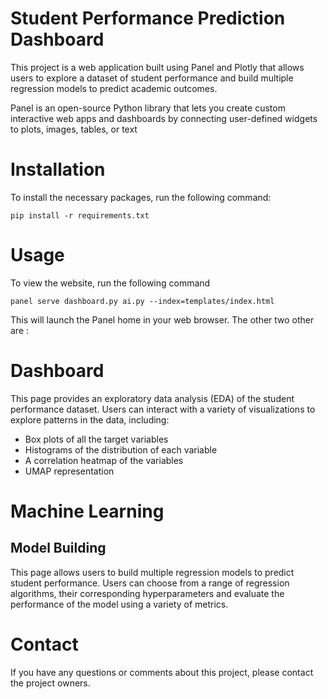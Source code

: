 # Student Performance Prediction Dashboard

This project is a web application built using Panel and Plotly that allows users to explore a dataset of student performance and build multiple regression models to predict academic outcomes.

Panel is an open-source Python library that lets you create custom interactive web apps and dashboards by connecting user-defined widgets to plots, images, tables, or text
# Installation

To install the necessary packages, run the following command:
```
pip install -r requirements.txt
```  
# Usage

To view the website, run the following command
```
panel serve dashboard.py ai.py --index=templates/index.html
```  
This will launch the Panel home in your web browser. The other two other are :

# Dashboard

This page provides an exploratory data analysis (EDA) of the student performance dataset. Users can interact with a variety of visualizations to explore patterns in the data, including:

- Box plots of all the target variables
- Histograms of the distribution of each variable
- A correlation heatmap of the variables
- UMAP representation

# Machine Learning
## Model Building

This page allows users to build multiple regression models to predict student performance. Users can  choose from a range of regression algorithms, their corresponding hyperparameters and evaluate the performance of the model using a variety of metrics.

# Contact

If you have any questions or comments about this project, please contact the project owners.
